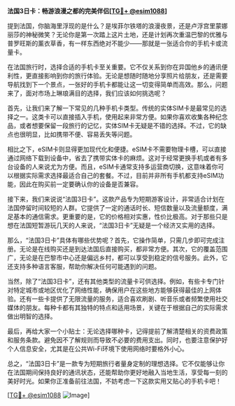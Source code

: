 **法国3日卡：畅游浪漫之都的完美伴侣[[TG💪+ @esim1088](https://t.me/s/esim1088)]**

提到法国，你脑海里浮现的是什么？是埃菲尔铁塔的浪漫夜景，还是卢浮宫里蒙娜丽莎的神秘微笑？无论你是第一次踏上这片土地，还是计划再次重温巴黎的优雅与普罗旺斯的薰衣草香，有一样东西绝对不能少——那就是一张适合你的手机卡或流量卡。

在法国旅行时，选择合适的手机卡至关重要。它不仅关系到你在异国他乡的通讯便利性，更直接影响到你的旅行体验。无论是想随时随地分享照片给朋友，还是需要导航找到下一个景点，一张好的手机卡都能让这一切变得简单而高效。那么，问题来了，面对市场上琳琅满目的选择，我们应该如何挑选呢？

首先，让我们来了解一下常见的几种手机卡类型。传统的实体SIM卡是最常见的选择之一。这类卡可以直接插入手机，使用起来非常方便。如果你喜欢收集各种纪念品，或者想要保留一段旅行的记忆，实体SIM卡无疑是不错的选择。不过，它的缺点也很明显，比如携带不便、容易丢失等问题。

相比之下，eSIM卡则显得更加现代化和便捷。eSIM卡不需要物理卡槽，可以直接通过网络下载到设备中，省去了携带实体卡的麻烦。这对于经常更换手机或者有多台设备的人来说尤为方便。而且，eSIM卡通常支持多运营商切换，这意味着你可以根据实际需求选择最适合自己的套餐。不过，目前并非所有手机都支持eSIM功能，因此在购买前一定要确认你的设备是否兼容。

接下来，我们来说说“法国3日卡”。这款产品专为短期游客设计，非常适合计划在法国停留时间较短的人群。它提供了一定的通话时长、短信数量以及流量额度，满足基本的通信需求。更重要的是，它的价格相对实惠，性价比极高。对于那些只是想在法国短暂游玩几天的人来说，“法国3日卡”无疑是一个经济又实用的选择。

那么，“法国3日卡”具体有哪些优势呢？首先，它操作简单，只需几步即可完成注册。无论是在线购买还是到达法国后直接购买，都非常方便。其次，它的覆盖范围广，无论是在巴黎市中心还是偏远乡村，都可以享受到稳定的信号服务。此外，它还支持多种语言客服，帮助你解决任何可能遇到的问题。

当然，除了“法国3日卡”，还有其他类型的流量卡可供选择。例如，有些卡专门针对特定城市或地区优化了网络性能，确保用户在这些地方能够获得最佳的上网体验。还有一些卡提供了无限流量的服务，适合喜欢刷剧、听音乐或者频繁使用社交媒体的朋友。每种卡都有其独特的特点和适用场景，关键在于根据自己的实际需求做出明智的选择。

最后，再给大家一个小贴士：无论选择哪种卡，记得提前了解清楚相关的资费政策和服务条款。避免因不了解规则而导致不必要的费用支出。同时，也要注意保护好个人信息安全，尤其是在公共Wi-Fi环境下使用网络时要格外小心。

总之，“法国3日卡”是一款专为短期旅行者量身定制的理想选择。它不仅能够让你在法国期间保持良好的通讯状态，还能帮助你更好地融入当地生活，享受每一刻的美好时光。如果你正准备前往法国，不妨考虑一下这款实用又贴心的手机卡吧！

[[TG💪+ @esim1088](https://t.me/s/esim1088) ![Image](https://i.postimg.cc/4NQfJmqS/Snipaste-2025-05-13-00-14-12.png)]